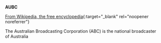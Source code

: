 **AUBC**<br>

[From Wikipedia, the free encyclopedia](<https://en.wikipedia.org/wiki/Australian_Broadcasting_Corporation>){:target="\_blank" rel="noopener noreferrer"}

The Australian Broadcasting Corporation (ABC) is the national broadcaster of Australia
